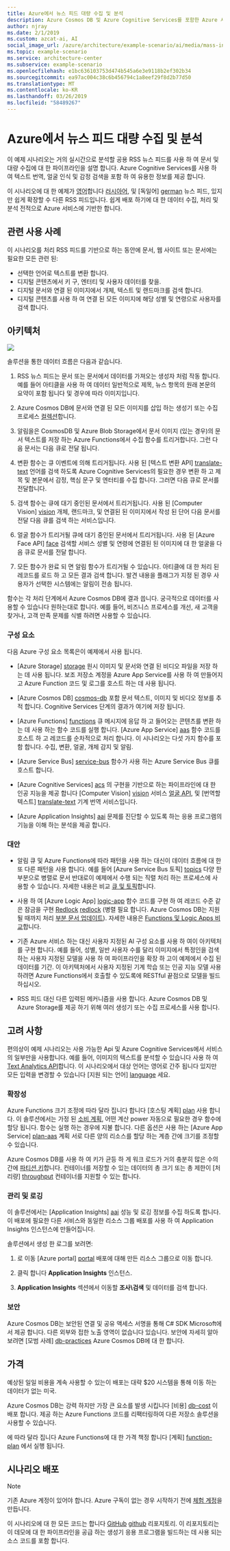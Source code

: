 ```yaml
---
title: Azure에서 뉴스 피드 대량 수집 및 분석
description: Azure Cosmos DB 및 Azure Cognitive Services를 포함한 Azure 서비스만을 사용하여 RSS 뉴스 피드에서 텍스트, 이미지, 감정 및 다른 데이터를 수집하고 분석하는 파이프라인을 만듭니다.
author: njray
ms.date: 2/1/2019
ms.custom: azcat-ai, AI
social_image_url: /azure/architecture/example-scenario/ai/media/mass-ingestion-newsfeeds-architecture.png
ms.topic: example-scenario
ms.service: architecture-center
ms.subservice: example-scenario
ms.openlocfilehash: e1bc636103753d474b545a6e3e9118b2ef302b34
ms.sourcegitcommit: ea97ac004c38c6b456794c1a8eef29f8d2b77d50
ms.translationtype: MT
ms.contentlocale: ko-KR
ms.lasthandoff: 03/26/2019
ms.locfileid: "58489267"
---
```

# <a name="mass-ingestion-and-analysis-of-news-feeds-on-azure"></a>Azure에서 뉴스 피드 대량 수집 및 분석

이 예제 시나리오는 거의 실시간으로 분석할 공용 RSS 뉴스 피드를 사용 하 여 문서 및 대량 수집에 대 한 파이프라인을 설명 합니다.  Azure Cognitive Services를 사용 하 여 텍스트 번역, 얼굴 인식 및 감정 검색을 포함 하 여 유용한 정보를 제공 합니다.

이 시나리오에 대 한 예제가 [영어][english]합니다 [러시아어][russian], 및 [독일어] [ german] 뉴스 피드, 있지만 쉽게 확장할 수 다른 RSS 피드입니다. 쉽게 배포 하기에 대 한 데이터 수집, 처리 및 분석 전적으로 Azure 서비스에 기반한 합니다.

## <a name="relevant-use-cases"></a>관련 사용 사례

이 시나리오를 처리 RSS 피드를 기반으로 하는 동안에 문서, 웹 사이트 또는 문서에는 필요한 모든 관련 된:

* 선택한 언어로 텍스트를 변환 합니다.
* 디지털 콘텐츠에서 키 구, 엔터티 및 사용자 데이터를 찾을.
* 디지털 문서와 연결 된 이미지에서 개체, 텍스트 및 랜드마크를 검색 합니다.
* 디지털 콘텐츠를 사용 하 여 연결 된 모든 이미지에 해당 성별 및 연령으로 사용자를 검색 합니다.

## <a name="architecture"></a>아키텍처

![][architecture]

솔루션을 통한 데이터 흐름은 다음과 같습니다.

1. RSS 뉴스 피드는 문서 또는 문서에서 데이터를 가져오는 생성자 처럼 작동 합니다. 예를 들어 아티클을 사용 하 여 데이터 일반적으로 제목, 뉴스 항목의 원래 본문의 요약이 포함 됩니다 및 경우에 따라 이미지입니다.

2. Azure Cosmos DB에 문서와 연결 된 모든 이미지를 삽입 하는 생성기 또는 수집 프로세스 [컬렉션][collection]합니다.

3. 알림을은 CosmosDB 및 Azure Blob Storage에서 문서 이미지 (있는 경우)의 문서 텍스트를 저장 하는 Azure Functions에서 수집 함수를 트리거합니다.  그런 다음 문서는 다음 큐로 전달 됩니다.

4. 변환 함수는 큐 이벤트에 의해 트리거됩니다. 사용 된 [텍스트 변환 API] [ translate-text] 언어를 검색 하도록 Azure Cognitive Services의 필요한 경우 변환 하 고 제목 및 본문에서 감정, 핵심 문구 및 엔터티를 수집 합니다. 그러면 다음 큐로 문서를 전달합니다.

5. 검색 함수는 큐에 대기 중인된 문서에서 트리거됩니다. 사용 된 [Computer Vision] [ vision] 개체, 랜드마크, 및 연결된 된 이미지에서 작성 된 단어 다음 문서를 전달 다음 큐를 검색 하는 서비스입니다.

6. 얼굴 함수가 트리거될 큐에 대기 중인된 문서에서 트리거됩니다. 사용 된 [Azure Face API] [ face] 검색할 서비스 성별 및 연령에 연결된 된 이미지에 대 한 얼굴을 다음 큐로 문서를 전달 합니다.

7. 모든 함수가 완료 되 면 알림 함수가 트리거될 수 있습니다. 아티클에 대 한 처리 된 레코드를 로드 하 고 모든 결과 검색 합니다. 발견 내용을 플래그가 지정 된 경우 사용자가 선택한 시스템에는 알림이 전송 됩니다.

함수는 각 처리 단계에서 Azure Cosmos DB에 결과 씁니다. 궁극적으로 데이터를 사용할 수 있습니다 원하는대로 합니다. 예를 들어, 비즈니스 프로세스를 개선, 새 고객을 찾거나, 고객 만족 문제를 식별 하려면 사용할 수 있습니다.

### <a name="components"></a>구성 요소

다음 Azure 구성 요소 목록은이 예제에서 사용 됩니다.

* [Azure Storage] [ storage] 원시 이미지 및 문서와 연결 된 비디오 파일을 저장 하는 데 사용 됩니다. 보조 저장소 계정을 Azure App Service를 사용 하 여 만들어지고 Azure Function 코드 및 로그를 호스트 하는 데 사용 됩니다.

* [Azure Cosmos DB] [ cosmos-db] 포함 문서 텍스트, 이미지 및 비디오 정보를 추적 합니다. Cognitive Services 단계의 결과가 여기에 저장 됩니다.

* [Azure Functions] [ functions] 큐 메시지에 응답 하 고 들어오는 콘텐츠를 변환 하는 데 사용 하는 함수 코드를 실행 합니다. [Azure App Service] [ aas] 함수 코드를 호스트 하 고 레코드를 순차적으로 처리 합니다. 이 시나리오는 다섯 가지 함수를 포함 합니다. 수집, 변환, 얼굴, 개체 감지 및 알림.

* [Azure Service Bus] [ service-bus] 함수가 사용 하는 Azure Service Bus 큐를 호스트 합니다.

* [Azure Cognitive Services] [ acs] 의 구현을 기반으로 하는 파이프라인에 대 한 인공 지능을 제공 합니다 [Computer Vision] [ vision] 서비스 [얼굴 API][face], 및 [번역할 텍스트] [ translate-text] 기계 번역 서비스입니다.

* [Azure Application Insights] [ aai] 문제를 진단할 수 있도록 하는 응용 프로그램의 기능을 이해 하는 분석을 제공 합니다.

### <a name="alternatives"></a>대안

* 알림 큐 및 Azure Functions에 따라 패턴을 사용 하는 대신이 데이터 흐름에 대 한 또 다른 패턴을 사용 합니다. 예를 들어 [Azure Service Bus 토픽] [ topics] 다양 한 부분으로 병렬로 문서 반대로이 예제에서 수행 되는 직렬 처리 하는 프로세스에 사용할 수 있습니다. 자세한 내용은 비교 [큐 및 토픽][queues-topics]합니다.

* 사용 하 여 [Azure Logic App] [ logic-app] 함수 코드를 구현 하 여 레코드 수준 같은 잠금을 구현 [Redlock] [ redlock] (병렬 필요 합니다. Azure Cosmos DB는 지원 될 때까지 처리 [부분 문서 업데이트][partial]). 자세한 내용은 [Functions 및 Logic Apps 비교][compare]합니다.

* 기존 Azure 서비스 하는 대신 사용자 지정된 AI 구성 요소를 사용 하 여이 아키텍처를 구현 합니다. 예를 들어, 성별, 일반 사용자 수를 달리 이미지에서 특정인을 검색 하는 사용자 지정된 모델을 사용 하 여 파이프라인을 확장 하 고이 예제에서 수집 된 데이터를 기간. 이 아키텍처에서 사용자 지정된 기계 학습 또는 인공 지능 모델 사용 하려면 Azure Functions에서 호출할 수 있도록에 RESTful 끝점으로 모델을 빌드하십시오.

* RSS 피드 대신 다른 입력된 메커니즘을 사용 합니다. Azure Cosmos DB 및 Azure Storage를 제공 하기 위해 여러 생성기 또는 수집 프로세스를 사용 합니다.

## <a name="considerations"></a>고려 사항

편의상이 예제 시나리오는 사용 가능한 Api 및 Azure Cognitive Services에서 서비스의 일부만을 사용합니다. 예를 들어, 이미지의 텍스트를 분석할 수 있습니다 사용 하 여 [Text Analytics API][text-analytics]합니다. 이 시나리오에서 대상 언어는 영어로 간주 됩니다 있지만 모든 입력을 변경할 수 있습니다 [지원 되는 언어] [ language] 세요.

### <a name="scalability"></a>확장성

Azure Functions 크기 조정에 따라 달라 집니다 합니다 [호스팅 계획] [ plan] 사용 합니다. 이 솔루션에서는 가정 된 [소비 계획][plan-c], 어떤 계산 power 자동으로 필요한 경우 함수에 할당 됩니다. 함수는 실행 하는 경우에 지불 합니다. 다른 옵션은 사용 하는 [Azure App Service] [ plan-aas] 계획 서로 다른 양의 리소스를 할당 하는 계층 간에 크기를 조정할 수 있습니다.

Azure Cosmos DB를 사용 하 여 키가 균등 하 게 워크 로드가 거의 충분히 많은 수의 간에 [파티션 키][keys]합니다. 컨테이너를 저장할 수 있는 데이터의 총 크기 또는 총 제한이 [처리량] [ throughput] 컨테이너를 지원할 수 있는 합니다.

### <a name="management-and-logging"></a>관리 및 로깅

이 솔루션에서는 [Application Insights] [ aai] 성능 및 로깅 정보를 수집 하도록 합니다. 이 배포에 필요한 다른 서비스와 동일한 리소스 그룹 배포를 사용 하 여 Application Insights 인스턴스에 만들어집니다.

솔루션에서 생성 한 로그를 보려면:

1. 로 이동 [Azure portal] [ portal] 배포에 대해 만든 리소스 그룹으로 이동 합니다.

2. 클릭 합니다 **Application Insights** 인스턴스.

3. **Application Insights** 섹션에서 이동할 **조사\\검색** 및 데이터를 검색 합니다.

### <a name="security"></a>보안

Azure Cosmos DB는 보안된 연결 및 공유 액세스 서명을 통해 C\# SDK Microsoft에서 제공 합니다. 다른 외부와 접한 노출 영역이 없습니다 있습니다. 보안에 자세히 알아보려면 [모범 사례] [ db-practices] Azure Cosmos DB에 대 한 합니다.

## <a name="pricing"></a>가격

예상된 일일 비용을 계속 사용할 수 있는이 배포는 대략 \$20 시스템을 통해 이동 하는 데이터가 없는 미국.

Azure Cosmos DB는 강력 하지만 가장 큰 요소를 발생 시킵니다 [비용] [ db-cost] 이 배포 합니다. 제공 하는 Azure Functions 코드를 리팩터링하여 다른 저장소 솔루션을 사용할 수 있습니다.

에 따라 달라 집니다 Azure Functions에 대 한 가격 책정 합니다 [계획] [ function-plan] 에서 실행 됩니다.

## <a name="deploy-the-scenario"></a>시나리오 배포

> [!NOTE]
> 기존 Azure 계정이 있어야 합니다. Azure 구독이 없는 경우 시작하기 전에 [체험 계정][free]을 만듭니다.

이 시나리오에 대 한 모든 코드는 합니다 [GitHub] [ github] 리포지토리. 이 리포지토리는이 데모에 대 한 파이프라인을 공급 하는 생성기 응용 프로그램을 빌드하는 데 사용 되는 소스 코드를 포함 합니다.

[architecture]: ./media/mass-ingestion-newsfeeds-architecture.png
[aai]: /azure/azure-monitor/app/app-insights-overview
[aas]: https://azure.microsoft.com/try/app-service/
[acs]: https://azure.microsoft.com/services/cognitive-services/directory/
[collection]: /rest/api/cosmos-db/collections
[compare]: /azure/azure-functions/functions-compare-logic-apps-ms-flow-webjobs#compare-azure-functions-and-azure-logic-apps
[cosmos-db]: /azure/cosmos-db/introduction
[db-cost]: https://azure.microsoft.com/pricing/details/cosmos-db/
[db-practices]: /azure/cosmos-db/database-security
[db-collection]: /azure/cosmos-db/databases-containers-items
[english]: https://www.nasa.gov/rss/dyn/breaking_news.rss
[face]: /azure/cognitive-services/face/overview
[free]: https://azure.microsoft.com/free/?WT.mc_id=A261C142F
[functions]: /azure/azure-functions/functions-overview
[function-plan]: /azure/azure-functions/functions-scale
[german]: http://www.bamf.de/SiteGlobals/Functions/RSS/DE/Feed/RSSNewsfeed_Meldungen
[github]: https://github.com/Azure/cognitive-services
[keys]: /azure/cosmos-db/partition-data
[language]: /azure/cognitive-services/translator/reference/v3-0-languages
[logic-app]: /azure/logic-apps/logic-apps-overview
[queues-topics]: /azure/service-bus-messaging/service-bus-queues-topics-subscriptions
[partial]: https://feedback.azure.com/forums/263030-azure-cosmos-db/suggestions/6693091-be-able-to-do-partial-updates-on-document
[plan]: /azure/azure-functions/functions-scale
[plan-aas]: /azure/azure-functions/functions-scale#app-service-plan
[plan-c]: /azure/azure-functions/functions-scale#consumption-plan
[portal]: http://portal.azure.com
[redlock]: https://redis.io/topics/distlock
[russian]: http://government.ru/all/rss/
[service-bus]: /azure/service-bus-messaging/
[storage]: /azure/storage/common/storage-account-overview 
[throughput]: /azure/cosmos-db/scaling-throughput
[topics]: /azure/service-bus-messaging/service-bus-dotnet-how-to-use-topics-subscriptions
[text-analytics]: /azure/cognitive-services/text-analytics/
[translate-text]: /azure/cognitive-services/translator/translator-info-overview
[vision]: /azure/cognitive-services/computer-vision/home
